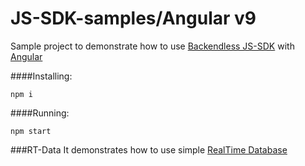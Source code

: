 # JS-SDK-samples/Angular v9
Sample project to demonstrate how to use [Backendless JS-SDK](https://github.com/Backendless/JS-SDK) with [Angular](https://angular.io/)

####Installing:
````
npm i
````

####Running:
````
npm start
````

###RT-Data
It demonstrates how to use simple [RealTime Database](https://backendless.com/docs/js/rt_overview.html) 
